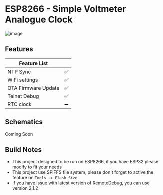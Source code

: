# ESP8266 - Simple Voltmeter Analogue Clock
![image](https://github.com/felangga/jam/assets/14814984/53ea9c68-de8c-45d7-bbbe-ded59ed58ea0)

## Features
| Feature List        |   |
|---------------------|---|
| NTP Sync            | ✅ |
| WiFi settings       | ✅ |
| OTA Firmware Update | ✅ |
| Telnet Debug        | ✅ |
| RTC clock           | ➖ |

## Schematics 
Coming Soon

## Build Notes
- This project designed to be run on ESP8266, if you have ESP32 please modify to fit your needs
- This project use SPIFFS file system, please don't forget to active the feature on `Tools -> Flash Size`
- If you have issue with latest version of RemoteDebug, you can use version 2.1.2
